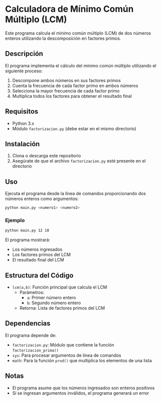 # Calculadora de Mínimo Común Múltiplo (LCM)

Este programa calcula el mínimo común múltiplo (LCM) de dos números enteros utilizando la descomposición en factores primos.

## Descripción

El programa implementa el cálculo del mínimo común múltiplo utilizando el siguiente proceso:
1. Descompone ambos números en sus factores primos
2. Cuenta la frecuencia de cada factor primo en ambos números
3. Selecciona la mayor frecuencia de cada factor primo
4. Multiplica todos los factores para obtener el resultado final

## Requisitos

- Python 3.x
- Módulo `factorizacion.py` (debe estar en el mismo directorio)

## Instalación

1. Clona o descarga este repositorio
2. Asegúrate de que el archivo `factorizacion.py` esté presente en el directorio

## Uso

Ejecuta el programa desde la línea de comandos proporcionando dos números enteros como argumentos:

```bash
python main.py <numero1> <numero2>
```

### Ejemplo
```bash
python main.py 12 18
```

El programa mostrará:
- Los números ingresados
- Los factores primos del LCM
- El resultado final del LCM

## Estructura del Código

- `lcm(a,b)`: Función principal que calcula el LCM
  - Parámetros:
    - `a`: Primer número entero
    - `b`: Segundo número entero
  - Retorna: Lista de factores primos del LCM

## Dependencias

El programa depende de:
- `factorizacion.py`: Módulo que contiene la función `factorizacion_prima()`
- `sys`: Para procesar argumentos de línea de comandos
- `math`: Para la función `prod()` que multiplica los elementos de una lista

## Notas

- El programa asume que los números ingresados son enteros positivos
- Si se ingresan argumentos inválidos, el programa generará un error
